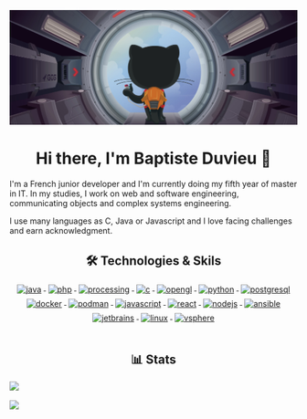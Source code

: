 ![](header.png)

<h1 align="center">Hi there, I'm Baptiste Duvieu 👋</h1>

I'm a French junior developer and I'm currently doing my fifth year of master in IT. In my studies, I work on web and software engineering, communicating objects and complex systems engineering.

I use many languages as C, Java or Javascript and I love facing challenges and earn acknowledgment.

<h2 align="center">🛠 Technologies & Skils</h2>

<div align="center">
    <a href="">
        <img src="https://cdn.jsdelivr.net/gh/devicons/devicon/icons/java/java-original.svg"
            alt="java" width="45" height="45" style="vertical-align:top; margin:4px;">
    </a>
    <a href="">
        <img src="https://cdn.jsdelivr.net/gh/devicons/devicon/icons/php/php-original.svg"
            alt="php" width="45" height="45" style="vertical-align:top; margin:4px;">
    </a>
    <a href="">
        <img src="https://cdn.jsdelivr.net/gh/devicons/devicon/icons/processing/processing-original.svg"
            alt="processing" width="45" height="45" style="vertical-align:top; margin:4px;">
    </a>
    <a href="">
        <img src="https://cdn.jsdelivr.net/gh/devicons/devicon/icons/c/c-original.svg"
            alt="c" width="45" height="45" style="vertical-align:top; margin:4px;">
    </a>
    <a href="">
        <img src="https://cdn.jsdelivr.net/gh/devicons/devicon/icons/opengl/opengl-original.svg"
            alt="opengl" width="45" height="45" style="vertical-align:top; margin:4px;">
    </a>
    <a href="">
        <img src="https://cdn.jsdelivr.net/gh/devicons/devicon/icons/python/python-original.svg"
            alt="python" width="45" height="45" style="vertical-align:top; margin:4px;">
    </a>
    <a href="">
        <img src="https://cdn.jsdelivr.net/gh/devicons/devicon/icons/postgresql/postgresql-original-wordmark.svg"
            alt="postgresql" width="45" height="45" style="vertical-align:top; margin:4px;">
    </a>
    <a href="https://hub.docker.com/">
        <img src="https://cdn.jsdelivr.net/gh/devicons/devicon/icons/docker/docker-original-wordmark.svg" width="54"
            alt="docker" width="45" height="45" style="vertical-align:top; margin:4px;">
    </a>
    <a href="">
        <img src="https://cdn.jsdelivr.net/gh/devicons/devicon/icons/podman/podman-original.svg"
            alt="podman" width="45" height="45" style="vertical-align:top; margin:4px;">
    </a>
    <a href="">
        <img src="https://cdn.jsdelivr.net/gh/devicons/devicon/icons/javascript/javascript-original.svg"
            alt="javascript" width="45" height="45" style="vertical-align:top; margin:4px;">
    </a>
    <a href="">
        <img src="https://cdn.jsdelivr.net/gh/devicons/devicon/icons/react/react-original.svg"
            alt="react" width="45" height="45" style="vertical-align:top; margin:4px;">
    </a>
    <a href="">
        <img src="https://cdn.jsdelivr.net/gh/devicons/devicon/icons/nodejs/nodejs-original.svg"
            alt="nodejs" width="45" height="45" style="vertical-align:top; margin:4px;">
    </a>
    <a href="">
        <img src="https://cdn.jsdelivr.net/gh/devicons/devicon/icons/ansible/ansible-original.svg"
            alt="ansible" width="45" height="45" style="vertical-align:top; margin:4px;">
    </a>
    <a href="">
        <img src="https://cdn.jsdelivr.net/gh/devicons/devicon/icons/jetbrains/jetbrains-original.svg"
            alt="jetbrains" width="45" height="45" style="vertical-align:top; margin:4px;">
    </a>
    <a href="">
        <img src="https://cdn.jsdelivr.net/gh/devicons/devicon/icons/linux/linux-original.svg"
            alt="linux" width="45" height="45" style="vertical-align:top; margin:4px;">
    </a>
    <a href="">
        <img src="https://cdn.jsdelivr.net/gh/devicons/devicon/icons/vsphere/vsphere-original-wordmark.svg"
            alt="vsphere" width="45" height="45" style="vertical-align:top; margin:4px;">
    </a>
</div>

<br/>

<h2 align="center">📊 Stats</h2>

![](https://github-readme-stats.vercel.app/api/top-langs/?username=db200253&theme=blueberry&hide_border=true&layout=compact)

![](https://github-readme-stats.vercel.app/api?username=db200253&show_icons=true&theme=blueberry&hide_border=true&include_all_commits=false&count_private=false&layout=compact)
